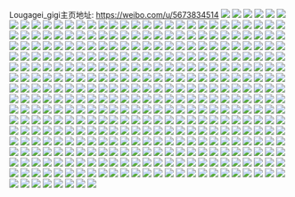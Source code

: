 Lougagei_gigi主页地址: https://weibo.com/u/5673834514 
![](https://wx4.sinaimg.cn/mw2000/006bYPxUly1h95r74e0pqj30u0140wt5.jpg) 
![](https://wx4.sinaimg.cn/mw2000/006bYPxUly1h95r73m02tj30u0140qd5.jpg) 
![](https://wx4.sinaimg.cn/mw2000/006bYPxUly1h95r70kglij30u00u0jx8.jpg) 
![](https://wx4.sinaimg.cn/mw2000/006bYPxUly1h95r75rumlj30u0140tjn.jpg) 
![](https://wx4.sinaimg.cn/mw2000/006bYPxUly1h95r720wqvj30u016dah6.jpg) 
![](https://wx4.sinaimg.cn/mw2000/006bYPxUly1h95r8yont5j30u016dwm6.jpg) 
![](https://wx4.sinaimg.cn/mw2000/006bYPxUly1h95r72vb0bj30u00yggvo.jpg) 
![](https://wx4.sinaimg.cn/mw2000/006bYPxUly1h95r71gceuj30u014011q.jpg) 
![](https://wx4.sinaimg.cn/mw2000/006bYPxUly1h95r76d8ibj30u00u045l.jpg) 
![](https://wx4.sinaimg.cn/mw2000/006bYPxUly1h8zmtkkkixj30u014013y.jpg) 
![](https://wx4.sinaimg.cn/mw2000/006bYPxUly1h8zmthoh2ij30u014016a.jpg) 
![](https://wx4.sinaimg.cn/mw2000/006bYPxUly1h8zmu4us7ij30u014048v.jpg) 
![](https://wx4.sinaimg.cn/mw2000/006bYPxUly1h8zmtm5e1mj30u01407fz.jpg) 
![](https://wx4.sinaimg.cn/mw2000/006bYPxUly1h8zmtnbcs5j30u00u0wkw.jpg) 
![](https://wx4.sinaimg.cn/mw2000/006bYPxUly1h8zmtlegjvj30u0140na8.jpg) 
![](https://wx4.sinaimg.cn/mw2000/006bYPxUly1h8zmtmu2f2j30u014011q.jpg) 
![](https://wx4.sinaimg.cn/mw2000/006bYPxUly1h8zmtj5cb3j30u0140n3k.jpg) 
![](https://wx4.sinaimg.cn/mw2000/006bYPxUly1h8zmti3dv4j30u0140tf5.jpg) 
![](https://wx4.sinaimg.cn/mw2000/006bYPxUly1h8jl7nkciuj30u00u0n3r.jpg) 
![](https://wx4.sinaimg.cn/mw2000/006bYPxUly1h8jl7n5x9rj30u00u044g.jpg) 
![](https://wx4.sinaimg.cn/mw2000/006bYPxUly1h8br6slio3j30u0140486.jpg) 
![](https://wx4.sinaimg.cn/mw2000/006bYPxUly1h8br6pw3u2j30u0140gu4.jpg) 
![](https://wx4.sinaimg.cn/mw2000/006bYPxUly1h8br73ubehj30u0140tgp.jpg) 
![](https://wx4.sinaimg.cn/mw2000/006bYPxUly1h8br6u5pgvj30u0140gwg.jpg) 
![](https://wx4.sinaimg.cn/mw2000/006bYPxUly1h8br6s4r2kj30u013ntdz.jpg) 
![](https://wx4.sinaimg.cn/mw2000/006bYPxUly1h8br6qfzk4j30uk0u0aey.jpg) 
![](https://wx4.sinaimg.cn/mw2000/006bYPxUly1h8br6rb5c0j30u013wth7.jpg) 
![](https://wx4.sinaimg.cn/mw2000/006bYPxUly1h8br6v52i4j30u00x7jvz.jpg) 
![](https://wx4.sinaimg.cn/mw2000/006bYPxUly1h8br6ut7hnj30u0140wp0.jpg) 
![](https://wx4.sinaimg.cn/mw2000/006bYPxUly1h87hvpyzcrj31410u0ajy.jpg) 
![](https://wx4.sinaimg.cn/mw2000/006bYPxUly1h87hx4ofelj30u00u0wkx.jpg) 
![](https://wx4.sinaimg.cn/mw2000/006bYPxUly1h87hvs2o2wj30u0164tkg.jpg) 
![](https://wx4.sinaimg.cn/mw2000/006bYPxUly1h87hvose0wj30u0140gsz.jpg) 
![](https://wx4.sinaimg.cn/mw2000/006bYPxUly1h7apdwmui7j30u016pjt5.jpg) 
![](https://wx4.sinaimg.cn/mw2000/006bYPxUly1h7apdxcna9j30u0140tj1.jpg) 
![](https://wx4.sinaimg.cn/mw2000/006bYPxUly1h7apdxxhm4j30u018t4a3.jpg) 
![](https://wx4.sinaimg.cn/mw2000/006bYPxUly1h7apgnvmbvj30u0140n4p.jpg) 
![](https://wx4.sinaimg.cn/mw2000/006bYPxUgy1h7746rbct6j30u014ytg7.jpg) 
![](https://wx4.sinaimg.cn/mw2000/006bYPxUgy1h7746v0jc3j30u0140jz8.jpg) 
![](https://wx4.sinaimg.cn/mw2000/006bYPxUgy1h7746xp070j30u0140ag7.jpg) 
![](https://wx4.sinaimg.cn/mw2000/006bYPxUgy1h77471bd8oj30u015gwk1.jpg) 
![](https://wx4.sinaimg.cn/mw2000/006bYPxUgy1h77473txtfj30u0140tg3.jpg) 
![](https://wx4.sinaimg.cn/mw2000/006bYPxUgy1h7746o1tm1j30u01400wd.jpg) 
![](https://wx4.sinaimg.cn/mw2000/006bYPxUgy1h7746w4flrj30u0140tdz.jpg) 
![](https://wx4.sinaimg.cn/mw2000/006bYPxUgy1h750r5zed1j30u0140gxb.jpg) 
![](https://wx4.sinaimg.cn/mw2000/006bYPxUgy1h750qwzrb3j30u0140gxk.jpg) 
![](https://wx4.sinaimg.cn/mw2000/006bYPxUgy1h750qt36y9j31400u0the.jpg) 
![](https://wx4.sinaimg.cn/mw2000/006bYPxUgy1h750qyv74wj30u0140qgu.jpg) 
![](https://wx4.sinaimg.cn/mw2000/006bYPxUgy1h750r0udq4j31am0u0gxu.jpg) 
![](https://wx4.sinaimg.cn/mw2000/006bYPxUgy1h750qv388kj30u017h143.jpg) 
![](https://wx4.sinaimg.cn/mw2000/006bYPxUly1h72n0th872j30u01400x6.jpg) 
![](https://wx4.sinaimg.cn/mw2000/006bYPxUly1h72n0twocvj30u01400u7.jpg) 
![](https://wx4.sinaimg.cn/mw2000/006bYPxUly1h72n0sshgrj30u0140dm5.jpg) 
![](https://wx4.sinaimg.cn/mw2000/006bYPxUly1h72n0uckjsj30u01400vc.jpg) 
![](https://wx4.sinaimg.cn/mw2000/006bYPxUly1h72n0vj6svj30u0140agp.jpg) 
![](https://wx4.sinaimg.cn/mw2000/006bYPxUly1h72n0z9a8lj30u0140jto.jpg) 
![](https://wx4.sinaimg.cn/mw2000/006bYPxUly1h72n12vjo5j30u0140tay.jpg) 
![](https://wx4.sinaimg.cn/mw2000/006bYPxUly1h72n126bldj30u014i7bk.jpg) 
![](https://wx4.sinaimg.cn/mw2000/006bYPxUly1h72n1tz1zuj30u01400tl.jpg) 
![](https://wx4.sinaimg.cn/mw2000/006bYPxUly1h61knw98fej30u0140gqz.jpg) 
![](https://wx4.sinaimg.cn/mw2000/006bYPxUly1h61knvpl4vj30u0140n1b.jpg) 
![](https://wx4.sinaimg.cn/mw2000/006bYPxUly1h61knwn9xjj30u0140jyk.jpg) 
![](https://wx4.sinaimg.cn/mw2000/006bYPxUly1h61knx2cl1j30u0140ack.jpg) 
![](https://wx4.sinaimg.cn/mw2000/006bYPxUly1h61knxilxlj30u0140wkp.jpg) 
![](https://wx4.sinaimg.cn/mw2000/006bYPxUly1h61knv7spij30u0140n26.jpg) 
![](https://wx4.sinaimg.cn/mw2000/006bYPxUly1h61kny5pryj30u0140akj.jpg) 
![](https://wx4.sinaimg.cn/mw2000/006bYPxUly1h61knynr7yj30u01407cb.jpg) 
![](https://wx4.sinaimg.cn/mw2000/006bYPxUly1h61knufdynj30u0140taf.jpg) 
![](https://wx4.sinaimg.cn/mw2000/006bYPxUly1h4ya7h8zmlj30u0140104.jpg) 
![](https://wx4.sinaimg.cn/mw2000/006bYPxUly1h4ya7hpiw7j30u00u0teh.jpg) 
![](https://wx4.sinaimg.cn/mw2000/006bYPxUly1h4ya7i8widj30u0140gqz.jpg) 
![](https://wx4.sinaimg.cn/mw2000/006bYPxUly1h4ya7gmh8rj30u0140aee.jpg) 
![](https://wx4.sinaimg.cn/mw2000/006bYPxUly1h4v089lfe9j30u016laet.jpg) 
![](https://wx4.sinaimg.cn/mw2000/006bYPxUly1h4v08adiqej30u017ewtj.jpg) 
![](https://wx4.sinaimg.cn/mw2000/006bYPxUly1h4v08axqr2j30u016jtg7.jpg) 
![](https://wx4.sinaimg.cn/mw2000/006bYPxUly1h4v08992e9j30u0140n4j.jpg) 
![](https://wx4.sinaimg.cn/mw2000/006bYPxUly1h4mvrjv65zj30u0153n41.jpg) 
![](https://wx4.sinaimg.cn/mw2000/006bYPxUly1h4mvrkciprj30u0140n3z.jpg) 
![](https://wx4.sinaimg.cn/mw2000/006bYPxUly1h4mvrjem07j30u0140ai6.jpg) 
![](https://wx4.sinaimg.cn/mw2000/006bYPxUly1h3hitft5kbj30u0140won.jpg) 
![](https://wx4.sinaimg.cn/mw2000/006bYPxUly1h3hitf65zij30u014sk29.jpg) 
![](https://wx4.sinaimg.cn/mw2000/006bYPxUly1h3hitih34nj30u011i7dv.jpg) 
![](https://wx4.sinaimg.cn/mw2000/006bYPxUly1h3hitgd9lmj30u00u0n46.jpg) 
![](https://wx4.sinaimg.cn/mw2000/006bYPxUly1h3hite81d6j30u015m11x.jpg) 
![](https://wx4.sinaimg.cn/mw2000/006bYPxUly1h3hithxv6hj30u011in4k.jpg) 
![](https://wx4.sinaimg.cn/mw2000/006bYPxUly1h3hitjciazj30u00u0dmr.jpg) 
![](https://wx4.sinaimg.cn/mw2000/006bYPxUly1h3hithhg2tj30u0140n5r.jpg) 
![](https://wx4.sinaimg.cn/mw2000/006bYPxUly1h3hiuoxo36j30u0140dn0.jpg) 
![](https://wx4.sinaimg.cn/mw2000/006bYPxUly1h1d3luyzvtj30u0140n1o.jpg) 
![](https://wx4.sinaimg.cn/mw2000/006bYPxUly1h1d3lp6j85j30u00u0ajm.jpg) 
![](https://wx4.sinaimg.cn/mw2000/006bYPxUly1h1d3lrus1uj30u0140ago.jpg) 
![](https://wx4.sinaimg.cn/mw2000/006bYPxUly1h1d3lt38u4j30u013xn42.jpg) 
![](https://wx4.sinaimg.cn/mw2000/006bYPxUly1h1d3lw1i5vj30u0140dpl.jpg) 
![](https://wx4.sinaimg.cn/mw2000/006bYPxUly1h1d3lts64wj30u018r469.jpg) 
![](https://wx4.sinaimg.cn/mw2000/006bYPxUly1h1d3lukeadj30u00u0gs5.jpg) 
![](https://wx4.sinaimg.cn/mw2000/006bYPxUly1h0ouccrhbyj30u0140ahz.jpg) 
![](https://wx4.sinaimg.cn/mw2000/006bYPxUly1h0oucdjxnqj30u0140th0.jpg) 
![](https://wx4.sinaimg.cn/mw2000/006bYPxUly1h0ouce9go0j31400u0thc.jpg) 
![](https://wx4.sinaimg.cn/mw2000/006bYPxUly1h0oucfgaspj30u0140jwt.jpg) 
![](https://wx4.sinaimg.cn/mw2000/006bYPxUly1h0oucgo9htj30u0140thg.jpg) 
![](https://wx4.sinaimg.cn/mw2000/006bYPxUly1h0ouch7tb4j31400u0guc.jpg) 
![](https://wx4.sinaimg.cn/mw2000/006bYPxUly1h0oucc9o66j30u0140wln.jpg) 
![](https://wx4.sinaimg.cn/mw2000/006bYPxUly1h0nhquza7xj30u0142aiv.jpg) 
![](https://wx4.sinaimg.cn/mw2000/006bYPxUly1h0nhqu5w2yj30u0140wmt.jpg) 
![](https://wx4.sinaimg.cn/mw2000/006bYPxUly1h0nhqtnj2gj30u014ygv3.jpg) 
![](https://wx4.sinaimg.cn/mw2000/006bYPxUly1h0nhqvbst9j31400u0jw3.jpg) 
![](https://wx4.sinaimg.cn/mw2000/006bYPxUly1h0nhqs7hr2j30u014qaht.jpg) 
![](https://wx4.sinaimg.cn/mw2000/006bYPxUly1h0nhredxggj30u0140gs1.jpg) 
![](https://wx4.sinaimg.cn/mw2000/006bYPxUly1gztc8xo7poj30u0140k2q.jpg) 
![](https://wx4.sinaimg.cn/mw2000/006bYPxUly1gztc8vhp52j30u0140n83.jpg) 
![](https://wx4.sinaimg.cn/mw2000/006bYPxUly1gzt6s9jc7wj30u00u00yi.jpg) 
![](https://wx4.sinaimg.cn/mw2000/006bYPxUly1gzt6s7nnj1j30u00u0jvn.jpg) 
![](https://wx4.sinaimg.cn/mw2000/006bYPxUly1gzt6s8cu2wj30u00u011d.jpg) 
![](https://wx4.sinaimg.cn/mw2000/006bYPxUly1gzt6s6vg2bj30u00u0jwi.jpg) 
![](https://wx4.sinaimg.cn/mw2000/006bYPxUly1gzt6s78frej30u00u043o.jpg) 
![](https://wx4.sinaimg.cn/mw2000/006bYPxUly1gyxda4aey2j30u014wdmd.jpg) 
![](https://wx4.sinaimg.cn/mw2000/006bYPxUly1gyxda3yfebj30u00u0af4.jpg) 
![](https://wx4.sinaimg.cn/mw2000/006bYPxUly1gyxda4o23vj30u0140aj3.jpg) 
![](https://wx4.sinaimg.cn/mw2000/006bYPxUly1gyxda57rxrj30u0140gtb.jpg) 
![](https://wx4.sinaimg.cn/mw2000/006bYPxUly1gxre6amefvj30u014w495.jpg) 
![](https://wx4.sinaimg.cn/mw2000/006bYPxUly1gxre5qq5fhj30u0140al5.jpg) 
![](https://wx4.sinaimg.cn/mw2000/006bYPxUly1gxre6bmstaj30u00u0wl0.jpg) 
![](https://wx4.sinaimg.cn/mw2000/006bYPxUly1gxre6babrzj30u0140jys.jpg) 
![](https://wx4.sinaimg.cn/mw2000/006bYPxUly1gxre6ayoq1j30u018lwlj.jpg) 
![](https://wx4.sinaimg.cn/mw2000/006bYPxUly1gxre6a3r0aj30u0140dr0.jpg) 
![](https://wx4.sinaimg.cn/mw2000/006bYPxUly1gwj3khtxpyj30u014047j.jpg) 
![](https://wx4.sinaimg.cn/mw2000/006bYPxUly1gwj3kgr0knj30u00u0gqi.jpg) 
![](https://wx4.sinaimg.cn/mw2000/006bYPxUly1gwj3kkddoyj30u0140n5a.jpg) 
![](https://wx4.sinaimg.cn/mw2000/006bYPxUly1gwj3kj8ugbj30u01400yp.jpg) 
![](https://wx4.sinaimg.cn/mw2000/006bYPxUly1gwj3kh7yunj30u0140dou.jpg) 
![](https://wx4.sinaimg.cn/mw2000/006bYPxUly1gwj3kkuupmj30u0140doq.jpg) 
![](https://wx4.sinaimg.cn/mw2000/006bYPxUly1gwj3msm8agj30u0140n5a.jpg) 
![](https://wx4.sinaimg.cn/mw2000/006bYPxUly1gwj3kjs6a5j30u00u010h.jpg) 
![](https://wx4.sinaimg.cn/mw2000/006bYPxUly1gwj3mg4ipcj30u0140103.jpg) 
![](https://wx4.sinaimg.cn/mw2000/006bYPxUly1gw6td0xouij31o0280qv5.jpg) 
![](https://wx4.sinaimg.cn/mw2000/006bYPxUly1gw6td1yq3wj31mc25skjl.jpg) 
![](https://wx4.sinaimg.cn/mw2000/006bYPxUly1gw6td4cccaj32c03401ky.jpg) 
![](https://wx4.sinaimg.cn/mw2000/006bYPxUly1gw6td5ufbkj33402c0b2a.jpg) 
![](https://wx4.sinaimg.cn/mw2000/006bYPxUly1gw6tcz7g78j31o0280u0x.jpg) 
![](https://wx4.sinaimg.cn/mw2000/006bYPxUly1gw6td9m3f2j32c02c0x6q.jpg) 
![](https://wx4.sinaimg.cn/mw2000/006bYPxUly1gw6td35q1ej31o0280x6p.jpg) 
![](https://wx4.sinaimg.cn/mw2000/006bYPxUly1gw6tdd5xnoj32c03407wi.jpg) 
![](https://wx4.sinaimg.cn/mw2000/006bYPxUly1gw6tdfcdr5j32c0340qv6.jpg) 
![](https://wx4.sinaimg.cn/mw2000/006bYPxUly1gv86pas34gj32c0340b2b.jpg) 
![](https://wx4.sinaimg.cn/mw2000/006bYPxUly1gv86pj6oupj32c02c0x6r.jpg) 
![](https://wx4.sinaimg.cn/mw2000/006bYPxUly1gv86q1puqhj324m2u61ky.jpg) 
![](https://wx4.sinaimg.cn/mw2000/006bYPxUly1gv86pxp695j62c02c0kjn02.jpg) 
![](https://wx4.sinaimg.cn/mw2000/006bYPxUly1gv86ppvxc2j62c02c0e8302.jpg) 
![](https://wx4.sinaimg.cn/mw2000/006bYPxUly1gv86q9av2wj32c02c0qv6.jpg) 
![](https://wx4.sinaimg.cn/mw2000/006bYPxUly1gv86qfg050j32c02c0e82.jpg) 
![](https://wx4.sinaimg.cn/mw2000/006bYPxUly1gv86qm7js2j32c02c04qq.jpg) 
![](https://wx4.sinaimg.cn/mw2000/006bYPxUly1gv86qjvo70j620p20pu0x02.jpg) 
![](https://wx4.sinaimg.cn/mw2000/006bYPxUly1gv5wjcuxt4j31o0280u0x.jpg) 
![](https://wx4.sinaimg.cn/mw2000/006bYPxUly1gv5wsj1ninj62c0340e8302.jpg) 
![](https://wx4.sinaimg.cn/mw2000/006bYPxUly1gv5wv3qyuwj62c02c0kjm02.jpg) 
![](https://wx4.sinaimg.cn/mw2000/006bYPxUly1gv5wsgbr2dj61sc2dshdt02.jpg) 
![](https://wx4.sinaimg.cn/mw2000/006bYPxUly1gv5wv2me2zj61kp23pnpd02.jpg) 
![](https://wx4.sinaimg.cn/mw2000/006bYPxUly1gv5wv56d6pj62c0340b2b02.jpg) 
![](https://wx4.sinaimg.cn/mw2000/006bYPxUly1gv5wv7jn0mj31mc25s4qp.jpg) 
![](https://wx4.sinaimg.cn/mw2000/006bYPxUly1gv5wv88js9j31im20tqv5.jpg) 
![](https://wx4.sinaimg.cn/mw2000/006bYPxUly1gv5wja5dtbj328l2zge82.jpg) 
![](https://wx4.sinaimg.cn/mw2000/006bYPxUgy1gv2as1suagj61mc25s4o802.jpg) 
![](https://wx4.sinaimg.cn/mw2000/006bYPxUgy1gv2as2htyhj61o0280b2902.jpg) 
![](https://wx4.sinaimg.cn/mw2000/006bYPxUgy1gv2arzf81zj62c02c0npd02.jpg) 
![](https://wx4.sinaimg.cn/mw2000/006bYPxUgy1gv2as0x8h3j62c02c0e8102.jpg) 
![](https://wx4.sinaimg.cn/mw2000/006bYPxUgy1gv2arx5l48j61o02804qr02.jpg) 
![](https://wx4.sinaimg.cn/mw2000/006bYPxUgy1gv2as3lv8wj62c02c0hdt02.jpg) 
![](https://wx4.sinaimg.cn/mw2000/006bYPxUgy1gv2as66i2vj61mc25shdt02.jpg) 
![](https://wx4.sinaimg.cn/mw2000/006bYPxUgy1gv2as5cizfj61g2216b2902.jpg) 
![](https://wx4.sinaimg.cn/mw2000/006bYPxUgy1gv2arr7vibj62c02c0b2a02.jpg) 
![](https://wx4.sinaimg.cn/mw2000/006bYPxUly1guynlpvcgyj62c02c04qq02.jpg) 
![](https://wx4.sinaimg.cn/mw2000/006bYPxUly1guynlzkjjtj62c02c0hdu02.jpg) 
![](https://wx4.sinaimg.cn/mw2000/006bYPxUly1guynm9eyikj620p20pu0x02.jpg) 
![](https://wx4.sinaimg.cn/mw2000/006bYPxUly1guynluhiusj62c02c0e8202.jpg) 
![](https://wx4.sinaimg.cn/mw2000/006bYPxUly1guynmgp1x2j62c0340b2b02.jpg) 
![](https://wx4.sinaimg.cn/mw2000/006bYPxUly1guynmmat4yj61mc25sb2902.jpg) 
![](https://wx4.sinaimg.cn/mw2000/006bYPxUly1guynm5cgrcj62c02c0qv602.jpg) 
![](https://wx4.sinaimg.cn/mw2000/006bYPxUly1guynmj541kj61mc25s1kx02.jpg) 
![](https://wx4.sinaimg.cn/mw2000/006bYPxUly1guynmor3jsj61o02804qp02.jpg) 
![](https://wx4.sinaimg.cn/mw2000/006bYPxUly1guwe2epdmaj61o02801ky02.jpg) 
![](https://wx4.sinaimg.cn/mw2000/006bYPxUly1guwe2lsurxj62802yonpe02.jpg) 
![](https://wx4.sinaimg.cn/mw2000/006bYPxUly1gubouw3lj3j61o0280kjl02.jpg) 
![](https://wx4.sinaimg.cn/mw2000/006bYPxUly1gubout0pboj61mc25se8102.jpg) 
![](https://wx4.sinaimg.cn/mw2000/006bYPxUly1gubouqkz09j62a02a0qv502.jpg) 
![](https://wx4.sinaimg.cn/mw2000/006bYPxUly1gubouz9ox7j61mc25se8102.jpg) 
![](https://wx4.sinaimg.cn/mw2000/006bYPxUly1gu2crn9u9bj62c02c0u0z02.jpg) 
![](https://wx4.sinaimg.cn/mw2000/006bYPxUly1gu2cr8palfj62c02c01kz02.jpg) 
![](https://wx4.sinaimg.cn/mw2000/006bYPxUly1gu2cs4ygpkj62c02c0hdu02.jpg) 
![](https://wx4.sinaimg.cn/mw2000/006bYPxUly1gu2csutcwwj62a331gx6q02.jpg) 
![](https://wx4.sinaimg.cn/mw2000/006bYPxUly1gu2crxwla7j62c02c0hdu02.jpg) 
![](https://wx4.sinaimg.cn/mw2000/006bYPxUly1gu2cslobrnj62802yo7wj02.jpg) 
![](https://wx4.sinaimg.cn/mw2000/006bYPxUly1gu2csbpjlfj62c02c07wi02.jpg) 
![](https://wx4.sinaimg.cn/mw2000/006bYPxUly1gu2ct1sfyej62c0340npe02.jpg) 
![](https://wx4.sinaimg.cn/mw2000/006bYPxUly1gu2ct8bf07j62c02c0kjm02.jpg) 
![](https://wx4.sinaimg.cn/mw2000/006bYPxUly1gtxq5ews3gj61e51c3gyx02.jpg) 
![](https://wx4.sinaimg.cn/mw2000/006bYPxUly1gtxq5gt5qcj62c02c01kz02.jpg) 
![](https://wx4.sinaimg.cn/mw2000/006bYPxUly1gtxq5e2ggxj61mc25se8102.jpg) 
![](https://wx4.sinaimg.cn/mw2000/006bYPxUly1gtxq5cjh31j61ji280u0x02.jpg) 
![](https://wx4.sinaimg.cn/mw2000/006bYPxUly1gtxq5ekeirj60xq0nzwmr02.jpg) 
![](https://wx4.sinaimg.cn/mw2000/006bYPxUly1gtxq5bodg3j617625s4qp02.jpg) 
![](https://wx4.sinaimg.cn/mw2000/006bYPxUly1gtxq5ozn82j61ia25se8102.jpg) 
![](https://wx4.sinaimg.cn/mw2000/006bYPxUly1gtxq5h6uk5j60mm0jmwhw02.jpg) 
![](https://wx4.sinaimg.cn/mw2000/006bYPxUly1gse4ny8qahj31o02801kz.jpg) 
![](https://wx4.sinaimg.cn/mw2000/006bYPxUly1gse4nodtahj31ld2nox6p.jpg) 
![](https://wx4.sinaimg.cn/mw2000/006bYPxUly1gse4o3xutgj32by1xoe82.jpg) 
![](https://wx4.sinaimg.cn/mw2000/006bYPxUly1gse4objfvqj32c02fphdv.jpg) 
![](https://wx4.sinaimg.cn/mw2000/006bYPxUly1gse4offtmkj31gl25se81.jpg) 
![](https://wx4.sinaimg.cn/mw2000/006bYPxUly1gse4om2svmj31o02807wi.jpg) 
![](https://wx4.sinaimg.cn/mw2000/006bYPxUly1gse4otxre8j31mp2801ky.jpg) 
![](https://wx4.sinaimg.cn/mw2000/006bYPxUly1gse4p0oc81j31l0280qv5.jpg) 
![](https://wx4.sinaimg.cn/mw2000/006bYPxUly1gse4p4rd32j61o01o0b2902.jpg) 
![](https://wx4.sinaimg.cn/mw2000/006bYPxUly1grhnp4smdaj31mc1s6x6p.jpg) 
![](https://wx4.sinaimg.cn/mw2000/006bYPxUly1grhnp26ivbj31mc1s2u0x.jpg) 
![](https://wx4.sinaimg.cn/mw2000/006bYPxUly1grhnp9tgdjj32c02c0x6q.jpg) 
![](https://wx4.sinaimg.cn/mw2000/006bYPxUly1grhnplvvg8j32c02c0e82.jpg) 
![](https://wx4.sinaimg.cn/mw2000/006bYPxUly1grhnpof5jsj31mc25su0x.jpg) 
![](https://wx4.sinaimg.cn/mw2000/006bYPxUly1grhnprjs3dj32c02c0x6p.jpg) 
![](https://wx4.sinaimg.cn/mw2000/006bYPxUly1grhnpvteqfj32c02c07wi.jpg) 
![](https://wx4.sinaimg.cn/mw2000/006bYPxUly1grhnpzx704j32c02c0e82.jpg) 
![](https://wx4.sinaimg.cn/mw2000/006bYPxUly1grhnq2umyuj31iw1w0qv5.jpg) 
![](https://wx4.sinaimg.cn/mw2000/006bYPxUly1gr2op7m7i6j31mc25s7wh.jpg) 
![](https://wx4.sinaimg.cn/mw2000/006bYPxUly1gr2opegir4j31mc25sb29.jpg) 
![](https://wx4.sinaimg.cn/mw2000/006bYPxUly1gqx29khzaej325s1li7wh.jpg) 
![](https://wx4.sinaimg.cn/mw2000/006bYPxUly1gqx29lo7lnj32yo1tqx6q.jpg) 
![](https://wx4.sinaimg.cn/mw2000/006bYPxUly1gqx29mm3sfj325s1hw4qp.jpg) 
![](https://wx4.sinaimg.cn/mw2000/006bYPxUly1gqx29m2m2aj318y0ty0xk.jpg) 
![](https://wx4.sinaimg.cn/mw2000/006bYPxUly1gq80227l7dj31mc25se82.jpg) 
![](https://wx4.sinaimg.cn/mw2000/006bYPxUly1gq8036wm9cj32c0340e81.jpg) 
![](https://wx4.sinaimg.cn/mw2000/006bYPxUly1gq8023wplsj32a331gx6q.jpg) 
![](https://wx4.sinaimg.cn/mw2000/006bYPxUly1gq8021fj5qj31mc25snpd.jpg) 
![](https://wx4.sinaimg.cn/mw2000/006bYPxUly1gq802308yyj31ma25s1ky.jpg) 
![](https://wx4.sinaimg.cn/mw2000/006bYPxUly1gp4o76r5mpj32802yokjn.jpg) 
![](https://wx4.sinaimg.cn/mw2000/006bYPxUly1gp4o7m3uluj32802yokjn.jpg) 
![](https://wx4.sinaimg.cn/mw2000/006bYPxUly1gp4o6jmhc9j31i5207hdt.jpg) 
![](https://wx4.sinaimg.cn/mw2000/006bYPxUly1gp4o7bptkej32c0340npd.jpg) 
![](https://wx4.sinaimg.cn/mw2000/006bYPxUly1gp4o6y0qquj325s1mchdu.jpg) 
![](https://wx4.sinaimg.cn/mw2000/006bYPxUly1gp4o8itdz3j325s1mcx6p.jpg) 
![](https://wx4.sinaimg.cn/mw2000/006bYPxUly1gp4o8dkeolj32802yohdv.jpg) 
![](https://wx4.sinaimg.cn/mw2000/006bYPxUly1gp4o6ruy1mj31o02804qr.jpg) 
![](https://wx4.sinaimg.cn/mw2000/006bYPxUly1gp4o8reaarj31o02804qr.jpg) 
![](https://wx4.sinaimg.cn/mw2000/006bYPxUly1goxazkm45nj31o0280hdv.jpg) 
![](https://wx4.sinaimg.cn/mw2000/006bYPxUly1goxb0172e0j31gr1yeu0x.jpg) 
![](https://wx4.sinaimg.cn/mw2000/006bYPxUly1goxazu26sej31mc25shdv.jpg) 
![](https://wx4.sinaimg.cn/mw2000/006bYPxUly1goxb0cgrqoj32c0340kjn.jpg) 
![](https://wx4.sinaimg.cn/mw2000/006bYPxUly1goxazysr8lj318324jkjl.jpg) 
![](https://wx4.sinaimg.cn/mw2000/006bYPxUly1goxb0ec8r5j31y5340x6q.jpg) 
![](https://wx4.sinaimg.cn/mw2000/006bYPxUly1goxb08t7ozj30n01dsx6t.jpg) 
![](https://wx4.sinaimg.cn/mw2000/006bYPxUly1goxb0frjl8j30n0193kjl.jpg) 
![](https://wx4.sinaimg.cn/mw2000/006bYPxUly1goxb0gu377j31dt1tuqv5.jpg) 
![](https://wx4.sinaimg.cn/mw2000/006bYPxUgy1gokdqklw30j31mc25sb2a.jpg) 
![](https://wx4.sinaimg.cn/mw2000/006bYPxUgy1gokdqg6uzsj31kp24e4qq.jpg) 
![](https://wx4.sinaimg.cn/mw2000/006bYPxUgy1gokdqqripjj32c0340qv6.jpg) 
![](https://wx4.sinaimg.cn/mw2000/006bYPxUgy1gokdqwkpmij31o0280npe.jpg) 
![](https://wx4.sinaimg.cn/mw2000/006bYPxUgy1gokdr4vuf7j30n01dsx6r.jpg) 
![](https://wx4.sinaimg.cn/mw2000/006bYPxUgy1gokdqc45qxj32c0340kjm.jpg) 
![](https://wx4.sinaimg.cn/mw2000/006bYPxUly1gncokuu1bcj32c0340npf.jpg) 
![](https://wx4.sinaimg.cn/mw2000/006bYPxUly1gncol2vx3nj31o02801kz.jpg) 
![](https://wx4.sinaimg.cn/mw2000/006bYPxUly1gncol5ynnfj31o02804qr.jpg) 
![](https://wx4.sinaimg.cn/mw2000/006bYPxUly1gncol8pel7j32802you0y.jpg) 
![](https://wx4.sinaimg.cn/mw2000/006bYPxUly1gncolboic5j32c02c0qv6.jpg) 
![](https://wx4.sinaimg.cn/mw2000/006bYPxUly1gncole7rlbj32c0340e82.jpg) 
![](https://wx4.sinaimg.cn/mw2000/006bYPxUly1gmz6o4e20mj31o0280kjn.jpg) 
![](https://wx4.sinaimg.cn/mw2000/006bYPxUly1gmz6o0gn4kj31o0280b2b.jpg) 
![](https://wx4.sinaimg.cn/mw2000/006bYPxUly1gmz6o30zw2j31i4205qv6.jpg) 
![](https://wx4.sinaimg.cn/mw2000/006bYPxUly1gmz6o5p1u6j31o02807wj.jpg) 
![](https://wx4.sinaimg.cn/mw2000/006bYPxUly1gmz6o1t2cjj32801o01kz.jpg) 
![](https://wx4.sinaimg.cn/mw2000/006bYPxUly1gmz6omui67j33282ao7wk.jpg) 
![](https://wx4.sinaimg.cn/mw2000/006bYPxUly1gmz6oemruxj32c0340ka1.jpg) 
![](https://wx4.sinaimg.cn/mw2000/006bYPxUly1gmz6ofwty3j32c0340qs0.jpg) 
![](https://wx4.sinaimg.cn/mw2000/006bYPxUly1gmz6ohwysbj32801o0npd.jpg) 
![](https://wx4.sinaimg.cn/mw2000/006bYPxUly1gmhdsm2tgbj31o02807wj.jpg) 
![](https://wx4.sinaimg.cn/mw2000/006bYPxUly1gmhdsg107cj31o02804qr.jpg) 
![](https://wx4.sinaimg.cn/mw2000/006bYPxUly1gmhdskvfkyj31g623b1ky.jpg) 
![](https://wx4.sinaimg.cn/mw2000/006bYPxUly1gmhdsiub1fj31o02804qr.jpg) 
![](https://wx4.sinaimg.cn/mw2000/006bYPxUly1gmhdsh0ax8j31o02807wj.jpg) 
![](https://wx4.sinaimg.cn/mw2000/006bYPxUly1gmhdsk0tktj31o0280npe.jpg) 
![](https://wx4.sinaimg.cn/mw2000/006bYPxUly1gmhdsmzhl2j32c0340npe.jpg) 
![](https://wx4.sinaimg.cn/mw2000/006bYPxUly1gmhdsesbmej32c0340e82.jpg) 
![](https://wx4.sinaimg.cn/mw2000/006bYPxUly1gjy8sej5ohj32801nz7wj.jpg) 
![](https://wx4.sinaimg.cn/mw2000/006bYPxUly1gjy8sg0bz4j31y11gju0x.jpg) 
![](https://wx4.sinaimg.cn/mw2000/006bYPxUly1gjy8saf2nqj31o0280u0x.jpg) 
![](https://wx4.sinaimg.cn/mw2000/006bYPxUly1gjy8shm73kj32c03401kz.jpg) 
![](https://wx4.sinaimg.cn/mw2000/006bYPxUly1gjy8scegjzj31dv1dvnpd.jpg) 
![](https://wx4.sinaimg.cn/mw2000/006bYPxUly1gjxbmu6awkj31mc25sx6p.jpg) 
![](https://wx4.sinaimg.cn/mw2000/006bYPxUly1gjxbmk5cizj31o0280b29.jpg) 
![](https://wx4.sinaimg.cn/mw2000/006bYPxUly1gjp6szdsjhj31wh18v7gn.jpg) 
![](https://wx4.sinaimg.cn/mw2000/006bYPxUly1gjp6syz5esj31uj17vaxy.jpg) 
![](https://wx4.sinaimg.cn/mw2000/006bYPxUly1gjh77rjez9j32c03407wi.jpg) 
![](https://wx4.sinaimg.cn/mw2000/006bYPxUly1gjh77sszdlj31f91wc7wh.jpg) 
![](https://wx4.sinaimg.cn/mw2000/006bYPxUly1gjh77q3v2gj31gr1yc7wi.jpg) 
![](https://wx4.sinaimg.cn/mw2000/006bYPxUly1gjh77u0jw7j31mc25s4qq.jpg) 
![](https://wx4.sinaimg.cn/mw2000/006bYPxUly1gjh77v73uzj31rc2sxu0x.jpg) 
![](https://wx4.sinaimg.cn/mw2000/006bYPxUly1gjh77wx891j32c03401ky.jpg) 
![](https://wx4.sinaimg.cn/mw2000/006bYPxUly1gij2c9dvzqj32c03401ky.jpg) 
![](https://wx4.sinaimg.cn/mw2000/006bYPxUly1gij2cak9dpj327u2yg4qq.jpg) 
![](https://wx4.sinaimg.cn/mw2000/006bYPxUly1gij2kzxt6nj32c0340e82.jpg) 
![](https://wx4.sinaimg.cn/mw2000/006bYPxUly1gij2c88vbdj326z2z74qr.jpg) 
![](https://wx4.sinaimg.cn/mw2000/006bYPxUly1gij343232jj30ia0odai9.jpg) 
![](https://wx4.sinaimg.cn/mw2000/006bYPxUly1gij2rkbii3j30n00uotjg.jpg) 
![](https://wx4.sinaimg.cn/mw2000/006bYPxUly1gij2c76l5jj31o026unpe.jpg) 
![](https://wx4.sinaimg.cn/mw2000/006bYPxUly1gij3705m8zj323p2sye82.jpg) 
![](https://wx4.sinaimg.cn/mw2000/006bYPxUly1gihfczj4msj32c0340npe.jpg) 
![](https://wx4.sinaimg.cn/mw2000/006bYPxUly1gihfcuuagij326q2yoqv6.jpg) 
![](https://wx4.sinaimg.cn/mw2000/006bYPxUly1gihfdsmf06j31sc2dshdb.jpg) 
![](https://wx4.sinaimg.cn/mw2000/006bYPxUly1gihfg0mbrrj32c0340u0y.jpg) 
![](https://wx4.sinaimg.cn/mw2000/006bYPxUly1gig4n1zswlj31mc25ox6q.jpg) 
![](https://wx4.sinaimg.cn/mw2000/006bYPxUly1gig4n544ggj329f30khdu.jpg) 
![](https://wx4.sinaimg.cn/mw2000/006bYPxUly1gibb7pdxpwj32c0340u0y.jpg) 
![](https://wx4.sinaimg.cn/mw2000/006bYPxUly1ghb71luqjcj31o0280hdu.jpg) 
![](https://wx4.sinaimg.cn/mw2000/006bYPxUly1ghb76x2qkkj30ty15qe81.jpg) 
![](https://wx4.sinaimg.cn/mw2000/006bYPxUly1ggkohj55rxj30n00ugk7z.jpg) 
![](https://wx4.sinaimg.cn/mw2000/006bYPxUly1ggkohiqaczj30n00uck4k.jpg) 
![](https://wx4.sinaimg.cn/mw2000/006bYPxUly1ggkohkbmt7j316o1kwkjl.jpg) 
![](https://wx4.sinaimg.cn/mw2000/006bYPxUly1ggkohkusijj316o1kw4mv.jpg) 
![](https://wx4.sinaimg.cn/mw2000/006bYPxUly1gfptkjnrg1j31hc1z41ky.jpg) 
![](https://wx4.sinaimg.cn/mw2000/006bYPxUly1gfptkl7b1jj31hc1hcx6p.jpg) 
![](https://wx4.sinaimg.cn/mw2000/006bYPxUly1gfptko2jwjj31c01byb29.jpg) 
![](https://wx4.sinaimg.cn/mw2000/006bYPxUly1gfptkmypadj31uy1v01ky.jpg) 
![](https://wx4.sinaimg.cn/mw2000/006bYPxUly1gfd17hni8mj32o02o0b2a.jpg) 
![](https://wx4.sinaimg.cn/mw2000/006bYPxUly1gfd17m7ns3j31e81h77wh.jpg) 
![](https://wx4.sinaimg.cn/mw2000/006bYPxUly1gfd17umjgkj31rl1rl7sa.jpg) 
![](https://wx4.sinaimg.cn/mw2000/006bYPxUly1gfd17t5hhxj32o02o07wk.jpg) 
![](https://wx4.sinaimg.cn/mw2000/006bYPxUly1gfd17npf73j313y0u0jy9.jpg) 
![](https://wx4.sinaimg.cn/mw2000/006bYPxUly1gfd19xpyv4j32o02o0e85.jpg) 
![](https://wx4.sinaimg.cn/mw2000/006bYPxUly1gehygny5yej31hc1hab01.jpg) 
![](https://wx4.sinaimg.cn/mw2000/006bYPxUly1gehygp22cij31hc1hbb08.jpg) 
![](https://wx4.sinaimg.cn/mw2000/006bYPxUly1gehygqdlqmj31hc1ha1k8.jpg) 
![](https://wx4.sinaimg.cn/mw2000/006bYPxUly1gehygs1qfmj31hc1z4b2a.jpg) 
![](https://wx4.sinaimg.cn/mw2000/006bYPxUly1ge0j1wa42gj31hc1hcb29.jpg) 
![](https://wx4.sinaimg.cn/mw2000/006bYPxUly1gdggf799phj31z41hc4qq.jpg) 
![](https://wx4.sinaimg.cn/mw2000/006bYPxUly1gdggf5mv3dj31hc1z41ky.jpg) 
![](https://wx4.sinaimg.cn/mw2000/006bYPxUly1gae0vp5izxj32yo3y8b2c.jpg) 
![](https://wx4.sinaimg.cn/mw2000/006bYPxUly1gae0wpe9gqj32yo3y8hdx.jpg) 
![](https://wx4.sinaimg.cn/mw2000/006bYPxUly1gae0vfk686j31z41z44qp.jpg) 
![](https://wx4.sinaimg.cn/mw2000/006bYPxUly1gae0vg06e9j30qo0k075o.jpg) 
![](https://wx4.sinaimg.cn/mw2000/006bYPxUly1gae0w3p4n9j32o02o0npf.jpg) 
![](https://wx4.sinaimg.cn/mw2000/006bYPxUly1gae0vukhlhj31hc1z47wi.jpg) 
![](https://wx4.sinaimg.cn/mw2000/006bYPxUly1g9xt3tpxnjj31c01s0e4r.jpg) 
![](https://wx4.sinaimg.cn/mw2000/006bYPxUly1g9xt2tuygxj32o02o0kjm.jpg) 
![](https://wx4.sinaimg.cn/mw2000/006bYPxUly1g9xt364m1aj30u01o0ang.jpg) 
![](https://wx4.sinaimg.cn/mw2000/006bYPxUly1g9xt33yzazj31z41hcb29.jpg) 
![](https://wx4.sinaimg.cn/mw2000/006bYPxUly1g9xt3r6vntj32kn2m8e81.jpg) 
![](https://wx4.sinaimg.cn/mw2000/006bYPxUly1g9xtdv1hfpj30hs0hp0ud.jpg) 
![](https://wx4.sinaimg.cn/mw2000/006bYPxUly1g93k2cnozlj322c22cx6p.jpg) 
![](https://wx4.sinaimg.cn/mw2000/006bYPxUly1g93k2ihy73j3240240b2a.jpg) 
![](https://wx4.sinaimg.cn/mw2000/006bYPxUly1g93k2ojagbj3240240x6p.jpg) 
![](https://wx4.sinaimg.cn/mw2000/006bYPxUly1g93k3wr6tij32o02ire83.jpg) 
![](https://wx4.sinaimg.cn/mw2000/006bYPxUly1g93k2uqqkcj32o02o0hdu.jpg) 
![](https://wx4.sinaimg.cn/mw2000/006bYPxUly1g93k306zfbj31fr1zbx6p.jpg) 
![](https://wx4.sinaimg.cn/mw2000/006bYPxUly1g56j60r6v2j31z41bhquk.jpg) 
![](https://wx4.sinaimg.cn/mw2000/006bYPxUly1g55c8u904sj31z41hc1ky.jpg) 
![](https://wx4.sinaimg.cn/mw2000/006bYPxUly1g55c8xb14rj31hc1z4x6p.jpg) 
![](https://wx4.sinaimg.cn/mw2000/006bYPxUly1g55c93j1jbj31hc1z4e82.jpg) 
![](https://wx4.sinaimg.cn/mw2000/006bYPxUly1g55c97wrn6j314l1oyx6p.jpg) 
![](https://wx4.sinaimg.cn/mw2000/006bYPxUly1g56j5pl6cqj31z41z47wj.jpg) 
![](https://wx4.sinaimg.cn/mw2000/006bYPxUly1g56j5ttnclj32o03k0x6t.jpg) 
![](https://wx4.sinaimg.cn/mw2000/006bYPxUly1g56j5wax6yj31dg1tyu0x.jpg) 
![](https://wx4.sinaimg.cn/mw2000/006bYPxUly1g56j5yhz0jj31hc1z4u0x.jpg) 
![](https://wx4.sinaimg.cn/mw2000/006bYPxUly1g50qav4iglj33k01s0e82.jpg) 
![](https://wx4.sinaimg.cn/mw2000/006bYPxUly1g4wqqf6hsaj30u0140wrh.jpg) 
![](https://wx4.sinaimg.cn/mw2000/006bYPxUly1g4wqq2ee6zj30u0140tec.jpg) 
![](https://wx4.sinaimg.cn/mw2000/006bYPxUly1g4wqrr8n08j30u00u012w.jpg) 
![](https://wx4.sinaimg.cn/mw2000/006bYPxUly1g4wqr9kmkxj313z0u046y.jpg) 
![](https://wx4.sinaimg.cn/mw2000/006bYPxUly1g4wqs00vqoj30u00u1wkd.jpg) 
![](https://wx4.sinaimg.cn/mw2000/006bYPxUly1g4wqqxa1zkj30u014014j.jpg) 
![](https://wx4.sinaimg.cn/mw2000/006bYPxUly1g4ac8sb185j31401o2npd.jpg) 
![](https://wx4.sinaimg.cn/mw2000/006bYPxUly1g4ac92k4rlj32o02o0b2a.jpg) 
![](https://wx4.sinaimg.cn/mw2000/006bYPxUly1g21uu1r0r8j316o1kwkfq.jpg) 
![](https://wx4.sinaimg.cn/mw2000/006bYPxUly1gd9i903j8bj32c0340hdu.jpg) 
![](https://wx4.sinaimg.cn/mw2000/006bYPxUly1g16snjkgzjj31z41hc1ky.jpg) 
![](https://wx4.sinaimg.cn/mw2000/006bYPxUly1g16snn5v3dj31z41hc1ky.jpg) 
![](https://wx4.sinaimg.cn/mw2000/006bYPxUly1g16snnwwhkj30u00u076b.jpg) 
![](https://wx4.sinaimg.cn/mw2000/006bYPxUly1g16snwamjsj32c0340b2e.jpg) 
![](https://wx4.sinaimg.cn/mw2000/006bYPxUly1fy0no35vxdj30qo0qoafe.jpg) 
![](https://wx4.sinaimg.cn/mw2000/006bYPxUly1fy0no9v9ecj32o03k0b2g.jpg) 
![](https://wx4.sinaimg.cn/mw2000/006bYPxUly1fy0nog0yggj32o02o04qu.jpg) 
![](https://wx4.sinaimg.cn/mw2000/006bYPxUly1fy0nojdbwdj30u0140qoc.jpg) 
![](https://wx4.sinaimg.cn/mw2000/006bYPxUly1fy0noha2rkj30u0140kc3.jpg) 
![](https://wx4.sinaimg.cn/mw2000/006bYPxUly1fy0nol2wgtj31as1qce81.jpg) 
![](https://wx4.sinaimg.cn/mw2000/006bYPxUly1fy0np17oyuj30qo0zkjxo.jpg) 
![](https://wx4.sinaimg.cn/mw2000/006bYPxUly1fy0norly99j32o02o0x6v.jpg) 
![](https://wx4.sinaimg.cn/mw2000/006bYPxUly1fy0nozt08vj32o02o07wp.jpg) 
![](https://wx4.sinaimg.cn/mw2000/006bYPxUly1fxcbircikcj31hc1zd4qq.jpg) 
![](https://wx4.sinaimg.cn/mw2000/006bYPxUly1fxcbiwcpd7j31hc1zab2a.jpg) 
![](https://wx4.sinaimg.cn/mw2000/006bYPxUly1fxcbizq8qxj31p819ykas.jpg) 
![](https://wx4.sinaimg.cn/mw2000/006bYPxUly1g7xh3d4i6cj31hc1z47wj.jpg) 
![](https://wx4.sinaimg.cn/mw2000/006bYPxUly1fsejtem5a5j30zk0qoq5q.jpg) 
![](https://wx4.sinaimg.cn/mw2000/006bYPxUly1fsejtfymlxj30qo0zkdlo.jpg) 
![](https://wx4.sinaimg.cn/mw2000/006bYPxUly1fsejtikjbmj30zk0qoq85.jpg) 
